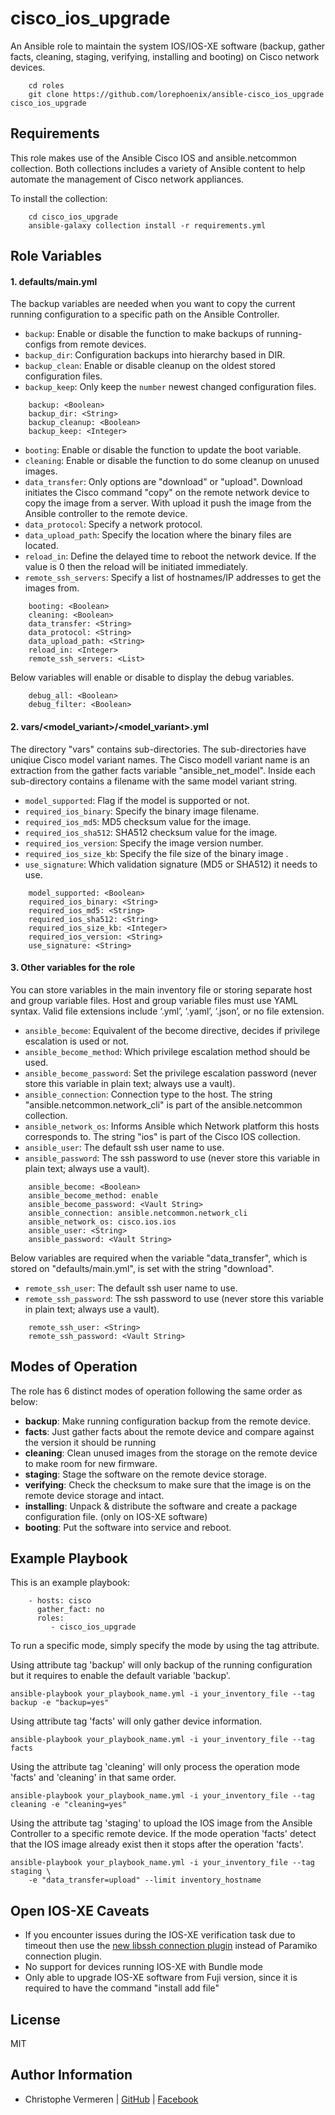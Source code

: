cisco_ios_upgrade
=========

An Ansible role to maintain the system IOS/IOS-XE software (backup, gather facts, cleaning, staging, verifying, installing and
booting) on Cisco network devices.

```
    cd roles
    git clone https://github.com/lorephoenix/ansible-cisco_ios_upgrade cisco_ios_upgrade
```

Requirements
------------

This role makes use of the Ansible Cisco IOS and ansible.netcommon collection.
Both collections includes a variety of Ansible content to help automate the management of Cisco network appliances. 

To install the collection:
```
    cd cisco_ios_upgrade
    ansible-galaxy collection install -r requirements.yml
```

Role Variables
--------------

#### 1. defaults/main.yml

The backup variables are needed when you want to copy the current running 
configuration to a specific path on the Ansible Controller.

* `backup`: Enable or disable the function to make backups of running-configs from remote devices.
* `backup_dir`: Configuration backups into hierarchy based in DIR.
* `backup_clean`: Enable or disable cleanup on the oldest stored configuration files.
* `backup_keep`: Only keep the `number` newest changed configuration files.
```
    backup: <Boolean>
    backup_dir: <String>
    backup_cleanup: <Boolean>
    backup_keep: <Integer>
```

* `booting`: Enable or disable the function to update the boot variable.
* `cleaning`: Enable or disable the function to do some cleanup on unused images.
* `data_transfer`: Only options are "download" or "upload". Download initiates the Cisco command "copy" on the remote network device to copy the image from a server. With upload it push the image from the Ansible controller to the remote device.
* `data_protocol`: Specify a network protocol.
* `data_upload_path`: Specify the location where the binary files are located.
* `reload_in`: Define the delayed time to reboot the network device.
  If the value is 0 then the reload will be initiated immediately.
* `remote_ssh_servers`: Specify a list of hostnames/IP addresses to get the images from.
```
    booting: <Boolean>
    cleaning: <Boolean>
    data_transfer: <String>
    data_protocol: <String>
    data_upload_path: <String>
    reload_in: <Integer>
    remote_ssh_servers: <List>
```

Below variables will enable or disable to display the debug variables.
```
    debug_all: <Boolean>
    debug_filter: <Boolean>
```

#### 2. vars/\<model_variant\>/\<model_variant\>.yml

The directory "vars" contains sub-directories. The sub-directories have uniqiue Cisco model variant names. 
The Cisco modell variant name is an extraction from the gather facts variable "ansible_net_model".
Inside each sub-directory contains a filename with the same model variant string.

* `model_supported`: Flag if the model is supported or not.
* `required_ios_binary`: Specify the binary image filename.
* `required_ios_md5`: MD5 checksum value for the image.
* `required_ios_sha512`: SHA512 checksum value for the image.
* `required_ios_version`: Specify the image version number.
* `required_ios_size_kb`: Specify the file size of the binary image .
* `use_signature`: Which validation signature (MD5 or SHA512) it needs to use.

```
    model_supported: <Boolean>
    required_ios_binary: <String>
    required_ios_md5: <String>
    required_ios_sha512: <String>
    required_ios_size_kb: <Integer>
    required_ios_version: <String>
    use_signature: <String>
```

#### 3. Other variables for the role

You can store variables in the main inventory file or storing separate host and group variable files. Host and group variable files must use YAML syntax. Valid file extensions include ‘.yml’, ‘.yaml’, ‘.json’, or no file extension. 

* `ansible_become`: Equivalent of the become directive, decides if privilege escalation is used or not.
* `ansible_become_method`: Which privilege escalation method should be used.
* `ansible_become_password`: Set the privilege escalation password (never store this variable in plain text; always use a vault).
* `ansible_connection`: Connection type to the host. The string "ansible.netcommon.network_cli" is part of the ansible.netcommon collection.
* `ansible_network_os`: Informs Ansible which Network platform this hosts corresponds to. The string "ios" is part of the Cisco IOS collection.
* `ansible_user`: The default ssh user name to use.
* `ansible_password`: The ssh password to use (never store this variable in plain text; always use a vault).

```
    ansible_become: <Boolean>
    ansible_become_method: enable
    ansible_become_password: <Vault String>
    ansible_connection: ansible.netcommon.network_cli
    ansible_network_os: cisco.ios.ios
    ansible_user: <String>
    ansible_password: <Vault String>
```

Below variables are required when the variable "data_transfer", which is stored on "defaults/main.yml",  is set with the string "download".

* `remote_ssh_user`: The default ssh user name to use.
* `remote_ssh_password`: The ssh password to use (never store this variable in plain text; always use a vault).

```
    remote_ssh_user: <String>
    remote_ssh_password: <Vault String>
```


Modes of Operation
------------

The role has 6 distinct modes of operation following the same order as below:

* **backup**: Make running configuration backup from the remote device.
* **facts**: Just gather facts about the remote device and compare against the version it should be running
* **cleaning**: Clean unused images from the storage on the remote device to make room for new firmware.
* **staging**: Stage the software on the remote device storage.
* **verifying**: Check the checksum to make sure that the image is on the remote device storage and intact.
* **installing**: Unpack & distribute the software and create a package configuration file. (only on IOS-XE software)
* **booting**: Put the software into service and reboot.


Example Playbook
----------------

This is an example playbook:
```
    - hosts: cisco
      gather_fact: no
      roles:
         - cisco_ios_upgrade
```

To run a specific mode, simply specify the mode by using the tag attribute.

Using attribute tag 'backup' will only backup of the running configuration but it requires to enable the default variable 'backup'.
```
ansible-playbook your_playbook_name.yml -i your_inventory_file --tag backup -e "backup=yes"
```

Using attribute tag 'facts' will only gather device information.
```
ansible-playbook your_playbook_name.yml -i your_inventory_file --tag facts
```

Using the attribute tag 'cleaning' will only process the operation mode 'facts' and 'cleaning' in that same order.
```
ansible-playbook your_playbook_name.yml -i your_inventory_file --tag cleaning -e "cleaning=yes"
```

Using the attribute tag 'staging' to upload the IOS image from the Ansible Controller to a specific remote device.
If the mode operation 'facts' detect that the IOS image already exist then it stops after the operation 'facts'.
```
ansible-playbook your_playbook_name.yml -i your_inventory_file --tag staging \
    -e "data_transfer=upload" --limit inventory_hostname
```


Open IOS-XE Caveats
--------------

* If you encounter issues during the IOS-XE verification task due to timeout then use the [new libssh connection plugin](https://www.ansible.com/blog/new-libssh-connection-plugin-for-ansible-network) instead of Paramiko connection plugin.
* No support for devices running IOS-XE with Bundle mode
* Only able to upgrade IOS-XE software from Fuji version, since it is required to have the command "install add file"


License
-------

MIT

Author Information
------------------

- Christophe Vermeren | [GitHub](https://github.com/lorephoenix) | [Facebook](https://www.facebook.com/cvermeren)
